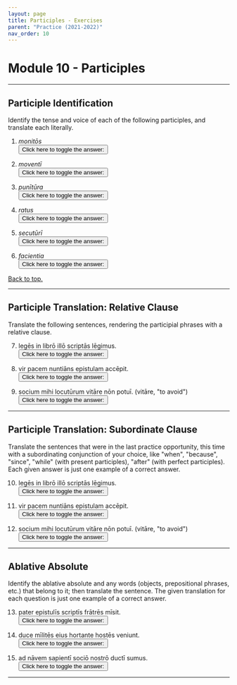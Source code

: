 ```yaml
---
layout: page
title: Participles - Exercises
parent: "Practice (2021-2022)"
nav_order: 10
---
```


# Module 10 - Participles

***

## Participle Identification

Identify the tense and voice of each of the following participles, and translate each literally.

1. *monitōs*  
<button onclick="toggleDisplay('prac01')">Click here to toggle the answer:</button> <span style="display: none;" id="prac01">perfect passive, "having been warned"</span>

2. *moventī*  
<button onclick="toggleDisplay('prac02')">Click here to toggle the answer:</button> <span style="display: none;" id="prac02">present active, "moving"</span>

3. *punītūra*  
<button onclick="toggleDisplay('prac03')">Click here to toggle the answer:</button> <span style="display: none;" id="prac03">future active, "going/about to punish"</span>

4. *ratus*  
<button onclick="toggleDisplay('prac04')">Click here to toggle the answer:</button> <span style="display: none;" id="prac04">perfect passive (deponent), "having thought"</span>

5. *secutūrī*  
<button onclick="toggleDisplay('prac05')">Click here to toggle the answer:</button> <span style="display: none;" id="prac05">future active, "going/about to follow"</span>

6. *facientia*  
<button onclick="toggleDisplay('prac06')">Click here to toggle the answer:</button> <span style="display: none;" id="prac06">present active, "doing, making"</span>

[Back to top.](#top)

***

## Participle Translation: Relative Clause

Translate the following sentences, rendering the participial phrases with a relative clause.

7. legēs in librō illō scriptās lēgimus.  
<button onclick="toggleDisplay('prac07')">Click here to toggle the answer:</button> <span style="display: none;" id="prac07">We read the laws which/that had been written in that book.</span>

8. vir pacem nuntiāns epistulam accēpit.  
<button onclick="toggleDisplay('prac08')">Click here to toggle the answer:</button> <span style="display: none;" id="prac08">The man who was announcing the peace received a letter.</span>

9. socium mihi locutūrum vitāre nōn potuī. (vitāre, "to avoid")  
<button onclick="toggleDisplay('prac09')">Click here to toggle the answer:</button> <span style="display: none;" id="prac09">I was not able to avoid the ally who was about to speak to me.</span>

***

## Participle Translation: Subordinate Clause

Translate the sentences that were in the last practice opportunity, this time with a subordinating conjunction of your choice, like "when", "because", "since", "while" (with present participles), "after" (with perfect participles). Each given answer is just one example of a correct answer.

10. legēs in librō illō scriptās lēgimus.  
<button onclick="toggleDisplay('prac10')">Click here to toggle the answer:</button> <span style="display: none;" id="prac10">We read the laws after they had been written in that book.</span>

11. vir pacem nuntiāns epistulam accēpit.  
<button onclick="toggleDisplay('prac11')">Click here to toggle the answer:</button> <span style="display: none;" id="prac11">The man, while he was announcing the peace, received a letter.</span>

12. socium mihi locutūrum vitāre nōn potuī. (vitāre, "to avoid")  
<button onclick="toggleDisplay('prac12')">Click here to toggle the answer:</button> <span style="display: none;" id="prac12">I was not able to avoid the ally since he was about to speak to me.</span>

***

## Ablative Absolute

Identify the ablative absolute and any words (objects, prepositional phrases, etc.) that belong to it; then translate the sentence. The given translation for each question is just one example of a correct answer.

13. pater epistulīs scriptīs frātrēs mīsit.  
<button onclick="toggleDisplay('prac13')">Click here to toggle the answer:</button> <span style="display: none;" id="prac13">epistulīs scriptīs; "The father sent the brothers after the letters had been written."</span>

14. duce mīlitēs eius hortante hostēs veniunt.  
<button onclick="toggleDisplay('prac14')">Click here to toggle the answer:</button> <span style="display: none;" id="prac14">duce mīlitēs eius hortante; "While the leader is exhorting his soldiers, the enemies are coming."</span>

15. ad nāvem sapientī sociō nostrō ductī sumus.   
<button onclick="toggleDisplay('prac15')">Click here to toggle the answer:</button> <span style="display: none;" id="prac15">sapientī sociō nostrō; "We were led to the ship because our ally was wise."</span>

***

<script>
function toggleDisplay(id) {
  const el = document.getElementById(id);
  el.style.display = el.style.display === 'none' ? 'inline' : 'none';
}
</script>
